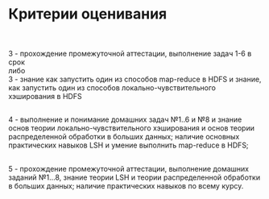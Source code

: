 # Критерии оценивания <br/>&nbsp;<br/>
3 - прохождение промежуточной аттестации, выполнение задач 1-6 в срок
<br/>либо<br/>
3 - знание как запустить один из способов map-reduce в HDFS и знание, как запустить один из способов локально-чувствительного хэширования в HDFS
##
4 - выполнение и понимание домашних задач №1..6 и №8 и знание основ теории локально-чувствительного хэширования и основ теории распределенной обработки в больших данных; наличие основных практических навыков LSH и умение выполнить map-reduce в HDFS;
##
5 - прохождение промежуточной аттестации, выполнение домашних заданий №1...8, знание теории LSH и теории распределенной обработки в больших данных; наличие практических навыков по всему курсу.
